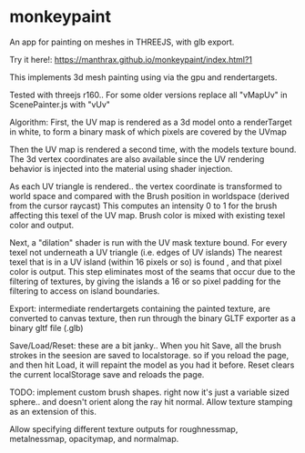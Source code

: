 # monkeypaint
 An app for painting on meshes in THREEJS, with glb export.

Try it here!: https://manthrax.github.io/monkeypaint/index.html?1

This implements 3d mesh painting using via the gpu and rendertargets.

Tested with threejs r160..
For some older versions replace all "vMapUv" in ScenePainter.js
with "vUv"

Algorithm:
First, the UV map is rendered as a 3d model onto a renderTarget in white, to form a binary mask of which pixels are covered by the UVmap

Then the UV map is rendered a second time, with the models texture bound. The 3d vertex coordinates are also available since
the UV rendering behavior is injected into the material using shader injection.

As each UV triangle is rendered.. the vertex coordinate is transformed to world space and compared with the Brush position in worldspace
(derived from the cursor raycast)
This computes an intensity 0 to 1 for the brush affecting this texel of the UV map.
Brush color is mixed with existing texel color and output.

Next, a "dilation" shader is run with the UV mask texture bound. For every texel not underneath a UV triangle (i.e. edges of UV islands)
The nearest texel that is in a UV island (within 16 pixels or so) is found , and that pixel color is output.
This step eliminates most of the seams that occur due to the filtering of textures, 
by giving the islands a 16 or so pixel padding for the filtering to access on island boundaries.

Export:
intermediate rendertargets containing the painted texture, are converted to canvas texture, then run through
the binary GLTF exporter as a binary gltf file (.glb)


Save/Load/Reset:
these are a bit janky.. When you hit Save, all the brush strokes in the seesion are saved to localstorage.
 so if you reload the page, and then hit Load, it will repaint the model as you had it before.
Reset clears the current localStorage save and reloads the page.

TODO:
implement custom brush shapes. right now it's just a variable sized sphere.. and doesn't orient along the ray hit normal.
Allow texture stamping as an extension of this.

Allow specifying different texture outputs for roughnessmap, metalnessmap, opacitymap, and normalmap.

